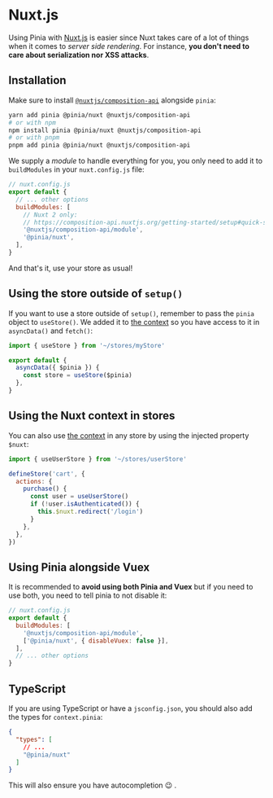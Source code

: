 # Nuxt.js

Using Pinia with [Nuxt.js](https://nuxtjs.org/) is easier since Nuxt takes care of a lot of things when it comes to _server side rendering_. For instance, **you don't need to care about serialization nor XSS attacks**.

## Installation

Make sure to install [`@nuxtjs/composition-api`](https://composition-api.nuxtjs.org/) alongside `pinia`:

```bash
yarn add pinia @pinia/nuxt @nuxtjs/composition-api
# or with npm
npm install pinia @pinia/nuxt @nuxtjs/composition-api
# or with pnpm
pnpm add pinia @pinia/nuxt @nuxtjs/composition-api
```

We supply a _module_ to handle everything for you, you only need to add it to `buildModules` in your `nuxt.config.js` file:

```js
// nuxt.config.js
export default {
  // ... other options
  buildModules: [
    // Nuxt 2 only:
    // https://composition-api.nuxtjs.org/getting-started/setup#quick-start
    '@nuxtjs/composition-api/module',
    '@pinia/nuxt',
  ],
}
```

And that's it, use your store as usual!

## Using the store outside of `setup()`

If you want to use a store outside of `setup()`, remember to pass the `pinia` object to `useStore()`. We added it to [the context](https://nuxtjs.org/docs/2.x/internals-glossary/context) so you have access to it in `asyncData()` and `fetch()`:

```js
import { useStore } from '~/stores/myStore'

export default {
  asyncData({ $pinia }) {
    const store = useStore($pinia)
  },
}
```

## Using the Nuxt context in stores

You can also use [the context](https://nuxtjs.org/docs/2.x/internals-glossary/context) in any store by using the injected property `$nuxt`:

```js
import { useUserStore } from '~/stores/userStore'

defineStore('cart', {
  actions: {
    purchase() {
      const user = useUserStore()
      if (!user.isAuthenticated()) {
        this.$nuxt.redirect('/login')
      }
    },
  },
})
```

## Using Pinia alongside Vuex

It is recommended to **avoid using both Pinia and Vuex** but if you need to use both, you need to tell pinia to not disable it:

```js
// nuxt.config.js
export default {
  buildModules: [
    '@nuxtjs/composition-api/module',
    ['@pinia/nuxt', { disableVuex: false }],
  ],
  // ... other options
}
```

## TypeScript

If you are using TypeScript or have a `jsconfig.json`, you should also add the types for `context.pinia`:

```json
{
  "types": [
    // ...
    "@pinia/nuxt"
  ]
}
```

This will also ensure you have autocompletion 😉 .
